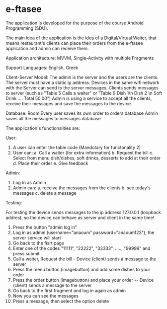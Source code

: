 # e-ftasee
The application is developed for the purpose of the course Android Programming (SDU).

The main idea of the application is the idea of a Digital/Virtual Waiter, that means restaurant's clients can place their orders from the e-ftasee application and admin can receive them.

Application architecture: MVVM, Single-Activity with multiple Fragments

Support Languages: English, Greek

Client-Server Model: 
The admin is the server and the users are the clients. 
The server must have a static ip address.
Devices in the same wifi network with the Server can send to the server messages. 
Clients sends messages to server (such as "Table 5 Calls a waiter" or "Table 9 Dish 1\n Dish 2 \n Soft Drink .... Total 50.00")
Admin is using a service to accept all the clients, receive their messages and save the messages to the device.

Database: Room
Every user saves its own order to orders database
Admin saves all the messages to messages database


The application's functionalities are:

User:
  1. A user can enter the table code (Mandotary for functonality 2)
  2. User can:
      a. Call a waiter (for extra information)
      b. Request the bill
      c. Select from menu dish/dishes, soft drinks, desserts to add at their order
      d. Place their order
      e. Give feedback
      
Admin:
  1. Log In as Admin 
  2. Admin can:
     a. receive the messages from the clients
     b. see today's messages
     c. delete a message
  
  
Testing:

For testing the device sends messages to the ip address 127.0.0.1 (loopback addres), so the device can behave as server and client in the same time!

1. Press the button "admin log in"
2. Log in as admin (username="anaoum" password="anaoum123"), the server service will start
3. Go back to the fisrt page
4. Enter one of the codes "11111", "22222", "33333", ....., "99999" and press submit
5. Call a waiter, Request the bill - Device (client) sends a message to the server
6. Press the menu button (imagebutton) and add some dishes to your order
7. Press the order button (imagebutton) and place your order -- Device (client) sends a message to the server
8. Go back to the first fragment and log in again as admin 
9. Now you can see the messages
10. Press a message, then select the option delete 
  





